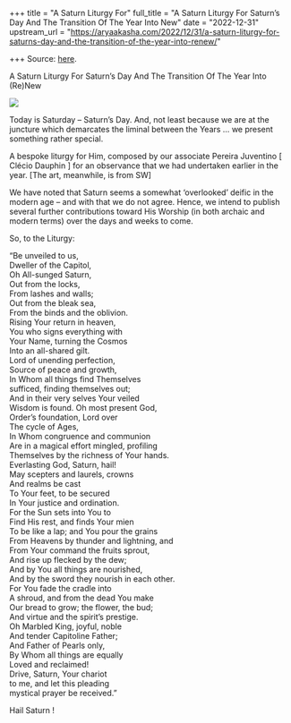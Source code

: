 +++
title = "A Saturn Liturgy For"
full_title = "A Saturn Liturgy For Saturn’s Day And The Transition Of The Year Into New"
date = "2022-12-31"
upstream_url = "https://aryaakasha.com/2022/12/31/a-saturn-liturgy-for-saturns-day-and-the-transition-of-the-year-into-renew/"

+++
Source: [here](https://aryaakasha.com/2022/12/31/a-saturn-liturgy-for-saturns-day-and-the-transition-of-the-year-into-renew/).

A Saturn Liturgy For Saturn’s Day And The Transition Of The Year Into (Re)New

![](https://aryaakasha.files.wordpress.com/2022/12/arya-akasha-saturn-hymn-1.png?w=640)

Today is Saturday – Saturn’s Day. And, not least because we are at the juncture which demarcates the liminal between the Years … we present something rather special.

A bespoke liturgy for Him, composed by our associate Pereira Juventino \[ Clécio Dauphin \] for an observance that we had undertaken earlier in the year. \[The art, meanwhile, is from SW\]

We have noted that Saturn seems a somewhat ‘overlooked’ deific in the modern age – and with that we do not agree. Hence, we intend to publish several further contributions toward His Worship (in both archaic and modern terms) over the days and weeks to come.

So, to the Liturgy:

“Be unveiled to us,  
Dweller of the Capitol,  
Oh All-sunged Saturn,  
Out from the locks,  
From lashes and walls;  
Out from the bleak sea,  
From the binds and the oblivion.  
Rising Your return in heaven,  
You who signs everything with  
Your Name, turning the Cosmos  
Into an all-shared gilt.  
Lord of unending perfection,  
Source of peace and growth,  
In Whom all things find Themselves  
sufficed, finding themselves out;  
And in their very selves Your veiled  
Wisdom is found. Oh most present God,  
Order’s foundation, Lord over  
The cycle of Ages,  
In Whom congruence and communion  
Are in a magical effort mingled, profiling  
Themselves by the richness of Your hands.  
Everlasting God, Saturn, hail!  
May scepters and laurels, crowns  
And realms be cast  
To Your feet, to be secured  
In Your justice and ordination.  
For the Sun sets into You to  
Find His rest, and finds Your mien  
To be like a lap; and You pour the grains  
From Heavens by thunder and lightning, and  
From Your command the fruits sprout,  
And rise up flecked by the dew;  
And by You all things are nourished,  
And by the sword they nourish in each other.  
For You fade the cradle into  
A shroud, and from the dead You make  
Our bread to grow; the flower, the bud;  
And virtue and the spirit’s prestige.  
Oh Marbled King, joyful, noble  
And tender Capitoline Father;  
And Father of Pearls only,  
By Whom all things are equally  
Loved and reclaimed!  
Drive, Saturn, Your chariot  
to me, and let this pleading  
mystical prayer be received.”

Hail Saturn !
